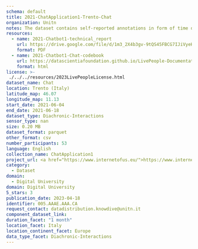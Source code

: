 ```yaml
---
schema: default
title: 2021-ChatApplication1-Trento-Chat
organization: Unitn
notes: The dataset contains self-reported annotations in form of time diaries, provided by the participants every half hour. The dataset was collected as part of the WeNet project, a Horizon 2020 funded project that aims at developing a diversity-aware, machine-mediated paradigm for social interactions.
resources:
  - name: 2021-Chatbot1-technical_report
    url: https://drive.google.com/file/d/1m3_2X4b3gv-9tQS45FBCG7IJiVyeHgW3/view?usp=sharing
    format: PDF
  - name: 2021-Chatbot1-Chat-codebook
    url: https://datascientiafoundation.github.io/LivePeople-Documentation/2021-Chatbot1/2021_CH1_Chat_data.html
    format: html
license: >-
 ./../../resources/2023LivePeopleLicense.html
dataset_name: Chat
location: Trento (Italy)
latitude_map: 46.07
longitude_map: 11.13
start_date: 2021-06-04
end_date: 2021-06-18
dataset_type: Diachronic-Interactions
sensor_type: nan
size: 0.20 MB
dataset_format: parquet
other_format: csv
number_participants: 53
language: English
collection_name: ChatApplication1
project_url: <a href="https://www.internetofus.eu/">https://www.internetofus.eu/</a>
category: 
  - Dataset
domain: 
  - Digital University
domain: Digital University
5_stars: 3
publication_date: 2023-04-18
identifier: 005.AAAE.AAA.CA
request_contact: datadistribution.knowdive@unitn.it
component_dataset_link: 
duration_facet: "1 month"
location_facet: Italy
location_continent_facet: Europe
data_type_facet: Diachronic-Interactions
---
```

